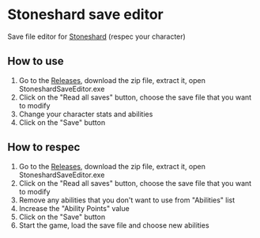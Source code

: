 # Stoneshard save editor

Save file editor for [Stoneshard](https://store.steampowered.com/app/625960/Stoneshard/) (respec your character)

## How to use

1. Go to the [Releases](https://github.com/denbkh/stoneshard-save-editor/releases), download the zip file, extract it, open StoneshardSaveEditor.exe
1. Click on the "Read all saves" button, choose the save file that you want to modify
1. Change your character stats and abilities
1. Click on the "Save" button

## How to respec

1. Go to the [Releases](https://github.com/denbkh/stoneshard-save-editor/releases), download the zip file, extract it, open StoneshardSaveEditor.exe
1. Click on the "Read all saves" button, choose the save file that you want to modify
1. Remove any abilities that you don't want to use from "Abilities" list
1. Increase the "Ability Points" value
1. Click on the "Save" button
1. Start the game, load the save file and choose new abilities
